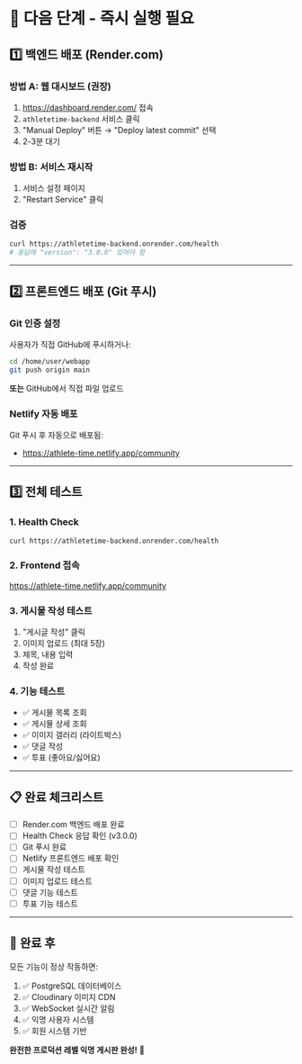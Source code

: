 # 🎯 다음 단계 - 즉시 실행 필요

## 1️⃣ 백엔드 배포 (Render.com)

### 방법 A: 웹 대시보드 (권장)
1. https://dashboard.render.com/ 접속
2. `athletetime-backend` 서비스 클릭
3. "Manual Deploy" 버튼 → "Deploy latest commit" 선택
4. 2-3분 대기

### 방법 B: 서비스 재시작
1. 서비스 설정 페이지
2. "Restart Service" 클릭

### 검증
```bash
curl https://athletetime-backend.onrender.com/health
# 응답에 "version": "3.0.0" 있어야 함
```

---

## 2️⃣ 프론트엔드 배포 (Git 푸시)

### Git 인증 설정
사용자가 직접 GitHub에 푸시하거나:
```bash
cd /home/user/webapp
git push origin main
```

**또는** GitHub에서 직접 파일 업로드

### Netlify 자동 배포
Git 푸시 후 자동으로 배포됨:
- https://athlete-time.netlify.app/community

---

## 3️⃣ 전체 테스트

### 1. Health Check
```bash
curl https://athletetime-backend.onrender.com/health
```

### 2. Frontend 접속
https://athlete-time.netlify.app/community

### 3. 게시물 작성 테스트
1. "게시글 작성" 클릭
2. 이미지 업로드 (최대 5장)
3. 제목, 내용 입력
4. 작성 완료

### 4. 기능 테스트
- ✅ 게시물 목록 조회
- ✅ 게시물 상세 조회
- ✅ 이미지 갤러리 (라이트박스)
- ✅ 댓글 작성
- ✅ 투표 (좋아요/싫어요)

---

## 📋 완료 체크리스트

- [ ] Render.com 백엔드 배포 완료
- [ ] Health Check 응답 확인 (v3.0.0)
- [ ] Git 푸시 완료
- [ ] Netlify 프론트엔드 배포 확인
- [ ] 게시물 작성 테스트
- [ ] 이미지 업로드 테스트
- [ ] 댓글 기능 테스트
- [ ] 투표 기능 테스트

---

## 🎉 완료 후

모든 기능이 정상 작동하면:
1. ✅ PostgreSQL 데이터베이스
2. ✅ Cloudinary 이미지 CDN
3. ✅ WebSocket 실시간 알림
4. ✅ 익명 사용자 시스템
5. ✅ 회원 시스템 기반

**완전한 프로덕션 레벨 익명 게시판 완성!** 🚀
